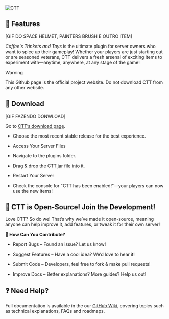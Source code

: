 ![CTT](https://github.com/user-attachments/assets/c88370cd-efae-41ef-8051-22218a7e5fd2)

## 🔮 Features
[GIF DO SPACE HELMET, PAINTERS BRUSH E OUTRO ITEM]

_Coffee's Trinkets and Toys_ is the ultimate plugin for server owners who want to spice up their gameplay! Whether your players are just starting out or are seasoned veterans, CTT delivers a fresh arsenal of exciting items to experiment with—anytime, anywhere, at any stage of the game!

> [!WARNING]
> This Github page is the official project website. Do not download CTT from any other website.

## 📩 Download

[GIF FAZENDO DONWLOAD]

Go to [CTT’s download page](github.com/moura1307/CTT/releases/latest).

* Choose the most recent stable release for the best experience.

* Access Your Server Files

* Navigate to the plugins folder.

* Drag & drop the CTT.jar file into it.

* Restart Your Server

* Check the console for "CTT has been enabled!"—your players can now use the new items!

## 🚀 CTT is Open-Source! Join the Development!

Love CTT? So do we! That’s why we’ve made it open-source, meaning anyone can help improve it, add features, or tweak it for their own server!

**🔧 How Can You Contribute?**

* Report Bugs – Found an issue? Let us know!

* Suggest Features – Have a cool idea? We’d love to hear it!

* Submit Code – Developers, feel free to fork & make pull requests!

* Improve Docs – Better explanations? More guides? Help us out!

## ❓ Need Help?

Full documentation is available in the our [GitHub Wiki](github.com/moura1307/CTT/wiki), covering topics such as technical explanations, FAQs and roadmaps.
